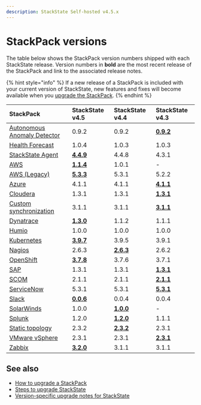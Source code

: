 ```yaml
---
description: StackState Self-hosted v4.5.x
---
```


# StackPack versions

The table below shows the StackPack version numbers shipped with each StackState release. Version numbers in **bold** are the most recent release of the StackPack and link to the associated release notes.

{% hint style="info" %}
If a new release of a StackPack is included with your current version of StackState, new features and fixes will become available when you [upgrade the StackPack](../../stackpacks/about-stackpacks.md#upgrade-a-stackpack).
{% endhint %}

| StackPack | StackState v4.5 | StackState v4.4 | StackState v4.3 |
| :--- | :--- | :--- | :--- |
| [Autonomous Anomaly Detector](../../stackpacks/add-ons/aad.md) | 0.9.2 | 0.9.2 | [**0.9.2**](../../stackpacks/add-ons/aad.md#release-notes) |
| [Health Forecast](../../stackpacks/add-ons/health-forecast.md) | 1.0.4 | 1.0.3 | 1.0.3 |
| [StackState Agent](../../stackpacks/integrations/agent.md) | [**4.4.9**](../../stackpacks/integrations/agent.md#release-notes) | 4.4.8 | 4.3.1 |
| [AWS](../../stackpacks/integrations/aws/aws.md) | [**1.1.4**](../../stackpacks/integrations/aws/aws-legacy.md#release-notes) | 1.0.1 | - |
| [AWS \(Legacy\)](../../stackpacks/integrations/aws/aws-legacy.md) | [**5.3.3**](../../stackpacks/integrations/aws/aws-legacy.md#release-notes) | 5.3.1 | 5.2.2 |
| [Azure](../../stackpacks/integrations/azure.md) | 4.1.1 | 4.1.1 | [**4.1.1**](../../stackpacks/integrations/azure.md#release-notes) |
| [Cloudera](../../stackpacks/integrations/cloudera.md) | 1.3.1 | 1.3.1 | [**1.3.1**](../../stackpacks/integrations/cloudera.md#release-notes) |
| [Custom synchronization](../../stackpacks/integrations/customsync.md) | 3.1.1 | 3.1.1 | [**3.1.1**](https://github.com/StackVista/stackpack-autosync/blob/master/RELEASE.md) | |
| [Dynatrace](../../stackpacks/integrations/dynatrace.md) | [**1.3.0**](../../stackpacks/integrations/dynatrace.md#release-notes) | 1.1.2 | 1.1.1 |
| [Humio](../../stackpacks/integrations/humio.md) | 1.0.0 | 1.0.0 | 1.0.0 |
| [Kubernetes](../../stackpacks/integrations/kubernetes.md) | [**3.9.7**](../../stackpacks/integrations/kubernetes.md#release-notes) | 3.9.5 | 3.9.1 |
| [Nagios](../../stackpacks/integrations/nagios.md) | 2.6.3 | [**2.6.3**](../../stackpacks/integrations/nagios.md#release-notes) | 2.6.2 |
| [OpenShift](../../stackpacks/integrations/openshift.md) | [**3.7.8**](../../stackpacks/integrations/openshift.md#release-notes) | 3.7.6 | 3.7.1 |
| [SAP](../../stackpacks/integrations/sap.md) | 1.3.1 | 1.3.1 | [**1.3.1**](https://github.com/StackVista/stackpack-sap/blob/master/src/main/stackpack/resources/RELEASE.md) | |
| [SCOM](../../stackpacks/integrations/scom.md) | 2.1.1 | 2.1.1 | [**2.1.1**](../../stackpacks/integrations/scom.md#release-notes) |
| [ServiceNow](../../stackpacks/integrations/servicenow.md) | 5.3.1 | 5.3.1 | [**5.3.1**](../../stackpacks/integrations/servicenow.md#release-notes) |
| [Slack](/stackpacks/integrations/slack.md) | [**0.0.6**](/stackpacks/integrations/slack.md#release-notes) | 0.0.4 | 0.0.4 |
| [SolarWinds](../../stackpacks/integrations/solarwinds.md) | 1.0.0 | [**1.0.0**](../../stackpacks/integrations/solarwinds.md#release-notes) | - | - |
| [Splunk](../../stackpacks/integrations/splunk/splunk_stackpack.md) | 1.2.0 | [**1.2.0**](https://github.com/StackVista/stackpack-splunk/blob/master/RELEASE.md) | 1.1.1 |
| [Static topology](../../stackpacks/integrations/static_topology.md) | 2.3.2 | [**2.3.2**](../../stackpacks/integrations/static_topology.md#release-notes) | 2.3.1 |
| [VMware vSphere](../../stackpacks/integrations/vsphere.md) | 2.3.1 | 2.3.1 | [**2.3.1**](../../stackpacks/integrations/vsphere.md#release-notes) |
| [Zabbix](../../stackpacks/integrations/zabbix.md) | [**3.2.0**](../../stackpacks/integrations/zabbix.md#release-notes) | 3.1.1 | 3.1.1 |

## See also

* [How to upgrade a StackPack](../../stackpacks/about-stackpacks.md#upgrade-a-stackpack)
* [Steps to upgrade StackState](steps-to-upgrade.md)
* [Version-specific upgrade notes for StackState](version-specific-upgrade-instructions.md)

